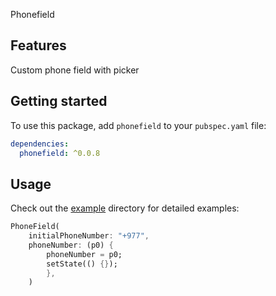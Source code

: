 <!--
This README describes the package. If you publish this package to pub.dev,
this README's contents appear on the landing page for your package.

For information about how to write a good package README, see the guide for
[writing package pages](https://dart.dev/guides/libraries/writing-package-pages).

For general information about developing packages, see the Dart guide for
[creating packages](https://dart.dev/guides/libraries/create-library-packages)
and the Flutter guide for
[developing packages and plugins](https://flutter.dev/developing-packages).
-->

Phonefield

## Features

Custom phone field with picker

## Getting started

To use this package, add `phonefield` to your `pubspec.yaml` file:

```yaml
dependencies:
  phonefield: ^0.0.8
```


## Usage


Check out the [example](https://github.com/niteshneupane/phonefield/tree/main/example) directory for detailed examples:



```dart
PhoneField(
    initialPhoneNumber: "+977",
    phoneNumber: (p0) {
        phoneNumber = p0;
        setState(() {});
        },
    )
```


